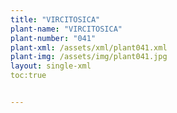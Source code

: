 ```yaml
---
title: "VIRCITOSICA"
plant-name: "VIRCITOSICA"
plant-number: "041"
plant-xml: /assets/xml/plant041.xml
plant-img: /assets/img/plant041.jpg
layout: single-xml
toc:true


---
```

